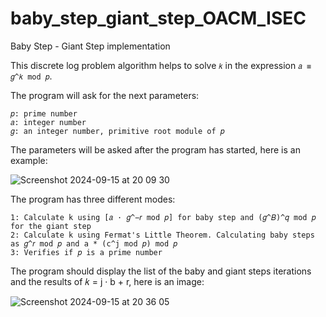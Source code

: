 # baby_step_giant_step_OACM_ISEC
Baby Step - Giant Step implementation

This discrete log problem algorithm helps to solve `𝑘` in the expression `𝑎 ≡ 𝑔^𝑘 mod 𝑝`.

The program will ask for the next parameters:

```
𝑝: prime number
𝑎: integer number
𝑔: an integer number, primitive root module of 𝑝 
```

The parameters will be asked after the program has started, here is an example:

![Screenshot 2024-09-15 at 20 09 30](https://github.com/user-attachments/assets/5e512d72-3f0e-4c07-8cd0-b74fd3dd7a02)

The program has three different modes:

```
1: Calculate k using [𝑎 · 𝑔^−𝑟 mod 𝑝] for baby step and (𝑔^𝐵)^𝑞 mod 𝑝 for the giant step
2: Calculate k using Fermat's Little Theorem. Calculating baby steps as 𝑔^𝑟 mod 𝑝 and a * (c^j mod 𝑝) mod 𝑝
3: Verifies if 𝑝 is a prime number
```
The program should display the list of the baby and giant steps iterations and the results of 𝑘 = j · b + r, here is an image:

![Screenshot 2024-09-15 at 20 36 05](https://github.com/user-attachments/assets/3ed7b18b-7e5e-465b-8469-6dceee9e553f)
